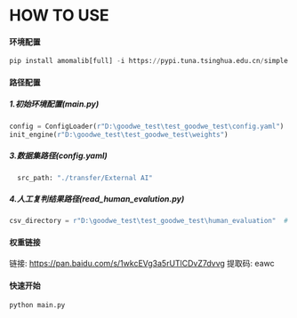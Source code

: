 # HOW TO USE

#### 环境配置

```python
pip install amomalib[full] -i https://pypi.tuna.tsinghua.edu.cn/simple
```

#### 路径配置

##### 1.初始环境配置(main.py)

```python
config = ConfigLoader(r"D:\goodwe_test\test_goodwe_test\config.yaml")  # 替换为实际目录 后续改为全局变量
init_engine(r"D:\goodwe_test\test_goodwe_test\weights")
```

##### 3.数据集路径(config.yaml)

```python
  src_path: "./transfer/External AI"
```

##### 4.人工复判结果路径(read_human_evalution.py)

```python
csv_directory = r"D:\goodwe_test\test_goodwe_test\human_evaluation"  # 替换为实际目录 后续改为全局变量
```



#### 权重链接

链接: https://pan.baidu.com/s/1wkcEVg3a5rUTlCDvZ7dvvg 提取码: eawc 



#### 快速开始

```python
python main.py
```
